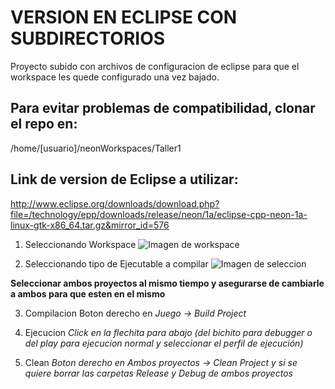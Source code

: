 # VERSION EN ECLIPSE CON SUBDIRECTORIOS

Proyecto subido con archivos de configuracion de eclipse para que el workspace les quede configurado una vez bajado.

## Para evitar problemas de compatibilidad, clonar el repo en:

/home/[usuario]/neonWorkspaces/Taller1


## Link de version de Eclipse a utilizar:
http://www.eclipse.org/downloads/download.php?file=/technology/epp/downloads/release/neon/1a/eclipse-cpp-neon-1a-linux-gtk-x86_64.tar.gz&mirror_id=576

1) Seleccionando Workspace
![Imagen de workspace](http://img.ctrlv.in/img/16/10/31/5816b81ab172d.png)

2) Seleccionando tipo de Ejecutable a compilar
![Imagen de seleccion](http://img.ctrlv.in/img/16/10/31/5816b89805d8e.png)

**Seleccionar ambos proyectos al mismo tiempo y asegurarse de cambiarle a ambos para que esten en el mismo**

3) Compilacion
Boton derecho en _Juego -> Build Project_

4) Ejecucion
_Click en la flechita para abajo (del bichito para debugger o del play para ejecucion normal y seleccionar el perfil de ejecución)_

5) Clean
_Boton derecho en Ambos proyectos -> Clean Project y si se quiere borrar las carpetas Release y Debug de ambos proyectos_
